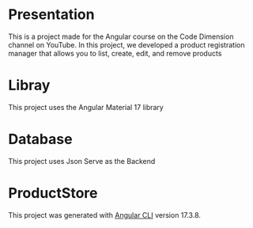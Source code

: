 # Presentation

This is a project made for the Angular course on the Code Dimension channel on YouTube.
In this project, we developed a product registration manager that allows you to list, create, edit, and remove products

# Libray

This project uses the Angular Material 17 library

# Database

This project uses Json Serve as the Backend


# ProductStore

This project was generated with [Angular CLI](https://github.com/angular/angular-cli) version 17.3.8.





